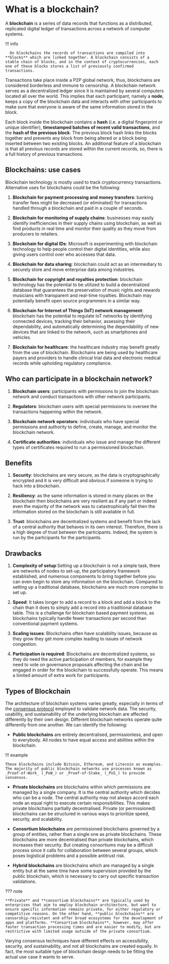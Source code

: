 # What is a blockchain?

A  **blockchain** is a series of data records that functions as a distributed, replicated digital ledger of transactions across a network of computer systems. 

!!! info 

      On blockchains the records of transactions are compiled into **blocks** which are linked together. A blockchain consists of a stable chain of blocks, and in the context of cryptocurrencies, each one of these blocks stores a list of previously confirmed transactions.
 
Transactions take place inside a P2P global network, thus, blockchains are considered borderless and immune to censorship. A blockchain network serves as a decentralized ledger since it is maintained by several computers located all over the world. This implies that each participant, namely a **node**, keeps a copy of the blockchain data and interacts with other participants to make sure that everyone is aware of the same information stored in the block.

Each block inside the blockchain contains a **hash** (i.e. a digital fingerprint or unique identifier), **timestamped batches of recent valid transactions**, and the **hash of the previous block**. The previous block hash links the blocks together and prevents any block from being altered or a block being inserted between two existing blocks. An additional feature of a blockchain is that all previous records are stored within the current records, so, there is a full history of previous transactions.

## Blockchains: use cases

Blockchain technology is mostly used to track cryptocurrency transactions. Alternative uses for blockchains could be the following:

1. **Blockchain for payment processing and money transfers**: banking transfer fees might be decreased (or eliminated) for transactions handled through a blockchain and paid in a couple of seconds.

2. **Blockchain for monitoring of supply chains**: businesses may easily identify inefficiencies in their supply chains using blockchain, as well as find products in real time and monitor their quality as they move from producers to retailers.

3. **Blockchain for digital IDs**: Microsoft is experimenting with blockchain technology to help people control their digital identities, while also giving users control over who accesses that data.

4. **Blockchain for data sharing**: blockchain could act as an intermediary to securely store and move enterprise data among industries.
 
5. **Blockchain for copyright and royalties protection**: blockchain technology has the potential to be utilized to build a decentralized database that guarantees the preservation of music rights and rewards musicians with transparent and real-time royalties. Blockchain may potentially benefit open source programmers in a similar way.

6. **Blockchain for Internet of Things (IoT) network management**: blockchain has the potential to regulate IoT networks by identifying connected devices, tracking their behavior, assessing their dependability, and automatically determining the dependability of new devices that are linked to the network, such as smartphones and vehicles.

7. **Blockchain for healthcare**: the healthcare industry may benefit greatly from the use of blockchain. Blockchains are being used by healthcare payers and providers to handle clinical trial data and electronic medical records while upholding regulatory compliance.

## Who can participate in a blockchain network?

1. **Blockchain users**: participants with permissions to join the blockchain network and conduct transactions with other network participants.

2. **Regulators**: blockchain users with special permissions to oversee the transactions happening within the network.

3. **Blockchain network operators**: individuals who have special permissions and authority to define, create, manage, and monitor the blockchain network.

4. **Certificate authorities**: individuals who issue and manage the different types of certificates required to run a permissioned blockchain.

## Benefits 

1. **Security**: blockchains are very secure, as the data is cryptographically encrypted and it is very difficult and obvious if someone is trying to hack into a blockchain.

2. **Resiliency**: as the same information is stored in many places on the blockchain then blockchains are very resilient as if any part or indeed even the majority of the network was to catastrophically fail then the information stored on the blockchain is still available in full.

3. **Trust**: blockchains are decentralized systems and benefit from the lack of a central authority that behaves in its own interest. Therefore, there is a high degree of trust between the participants. Indeed, the system is run by the participants for the participants.

## Drawbacks 

1. **Complexity of setup**:Setting up a blockchain is not a simple task, there are networks of nodes to set-up, the participatory framework established, and numerous components to bring together before you can even begin to store any information on the blockchain. Compared to setting up a traditional database, blockchains are much more complex to set up.

2. **Speed**: It takes longer to add a record to a block and add a block to the chain than it does to simply add a record into a traditional database table. This is a challenge for blockchain based payment systems, as blockchains typically handle fewer transactions per second than conventional payment systems.

3. **Scaling issues**: Blockchains often have scalability issues, because as they grow they get more complex leading to issues of network congestion.

4. **Participation is required**: Blockchains are decentralized systems, so they do need the active participation of members, for example they need to vote on governance proposals affecting the chain and be engaged in order for the blockchain to successfully operate. This means a limited amount of extra work for participants.

## Types of Blockchain

The architecture of blockchain systems varies greatly, especially in terms of the [consensus protocol](https://docs.fetch.ai/learn_the_concepts/blockchains/consensus/) employed to validate network data. The security, usability, and sustainability of the underlying blockchain are affected differently by their own design. Different blockchain networks operate quite differently from one another. We can identify the following:

* **Public blockchains** are entirely decentralised, permissionless, and open to everybody. All nodes to have equal access and abilities within the blockchain. 

!!! example

    These blockchains include Bitcoin, Ethereum, and Litecoin as examples. The majority of public blockchain networks use processes known as _Proof-of-Work_ (_PoW_) or _Proof-of-Stake_ (_PoS_) to provide consensus. 

* **Private blockchains** are blockchains within which permissions are managed by a single company. It is the central authority which decides who can be a node. The central authority may not always accord each node an equal right to execute certain responsibilities. This makes private blockchains partially decentralised. Private (or permissioned) blockchains can be structured in various ways to prioritize speed, security, and scalability.

+ **Consortium blockchains** are permissioned blockchains governed by a group of entities, rather than a single one as private blockchains. These blockchains are more decentralised than private blockchains, which increases their security. But creating consortiums may be a difficult process since it calls for collaboration between several groups, which poses logistical problems and a possible antitrust risk.

* **Hybrid blockchains** are blockchains which are managed by a single entity but at the same time have some supervision provided by the public blockchain, which is necessary to carry out specific transaction validations. 

??? note 

    **Private** and **consortium blockchains** are typically used by enterprises that aim to employ blockchain architecture, but want to ensure specific information remains private, for either regulatory or competitive reasons. On the other hand, **public blockchains** are censorship-resistant and offer broad ecosystems for the development of apps and platforms. **Consortium blockchains**, however, may offer faster transaction processing times and are easier to modify, but are restrictive with limited usage outside of the private consortium.

Varying consensus techniques have different effects on accessibility, security, and sustainability, and not all blockchains are created equally. In fact, the most suitable type of blockchain design needs to be fitting the actual use case it wants to serve.
 